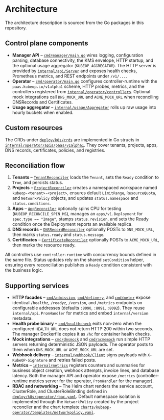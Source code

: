 # Architecture

The architecture description is sourced from the Go packages in this repository.

## Control plane components

- **Manager API** – [`cmd/manager/main.go`](https://github.com/vaheed/kubeOP/blob/main/cmd/manager/main.go#L18-L77) wires logging, configuration parsing, database connectivity, the KMS envelope, HTTP startup, and the optional usage aggregator (`KUBEOP_AGGREGATOR`). The HTTP server is provided by [`internal/api/Server`](https://github.com/vaheed/kubeOP/blob/main/internal/api/server.go#L25-L76) and exposes health checks, Prometheus metrics, and REST endpoints under `/v1/...`.
- **Operator** – [`cmd/operator/main.go`](https://github.com/vaheed/kubeOP/blob/main/cmd/operator/main.go#L19-L72) configures controller-runtime with the `paas.kubeop.io/v1alpha1` scheme, HTTP probes, metrics, and the controllers registered from [`internal/operator/controllers`](https://github.com/vaheed/kubeOP/blob/main/internal/operator/controllers/controllers.go#L29-L210). Optional mock integrations call `DNS_MOCK_URL` and `ACME_MOCK_URL` when reconciling DNSRecords and Certificates.
- **Usage aggregator** – [`internal/usage/Aggregator`](https://github.com/vaheed/kubeOP/blob/main/internal/usage/aggregator.go#L9-L33) rolls up raw usage into hourly buckets when enabled.

## Custom resources

The CRDs under [`deploy/k8s/crds`](https://github.com/vaheed/kubeOP/tree/main/deploy/k8s/crds) are implemented in Go structs in [`internal/operator/apis/paas/v1alpha1`](https://github.com/vaheed/kubeOP/blob/main/internal/operator/apis/paas/v1alpha1/types.go). They cover tenants, projects, apps, DNS records, certificates, policies, and registries.

## Reconciliation flow

1. **Tenants** – [`TenantReconciler`](https://github.com/vaheed/kubeOP/blob/main/internal/operator/controllers/controllers.go#L29-L63) loads the `Tenant`, sets the `Ready` condition to `True`, and persists status.
2. **Projects** – [`ProjectReconciler`](https://github.com/vaheed/kubeOP/blob/main/internal/operator/controllers/controllers.go#L65-L149) creates a namespaced workspace named `kubeop-<tenant>-<project>`, ensures default `LimitRange`, `ResourceQuota`, and `NetworkPolicy` objects, and updates `status.namespace` and `status.conditions`.
3. **Apps** – [`AppReconciler`](https://github.com/vaheed/kubeOP/blob/main/internal/operator/controllers/controllers.go#L151-L217) optionally spins CPU for testing (`KUBEOP_RECONCILE_SPIN_MS`), manages an `apps/v1.Deployment` for `spec.type == "Image"`, stamps `status.revision`, and sets the Ready condition once the Deployment reports an available replica.
4. **DNS records** – [`DNSRecordReconciler`](https://github.com/vaheed/kubeOP/blob/main/internal/operator/controllers/controllers.go#L219-L244) optionally POSTs to `DNS_MOCK_URL`, then marks `status.ready` and `status.message`.
5. **Certificates** – [`CertificateReconciler`](https://github.com/vaheed/kubeOP/blob/main/internal/operator/controllers/controllers.go#L246-L269) optionally POSTs to `ACME_MOCK_URL`, then marks the resource ready.

All controllers use `controller-runtime` with concurrency bounds defined in the same file. Status updates rely on the shared `setCondition` helper, ensuring every reconciliation publishes a `Ready` condition consistent with the business logic.

## Supporting services

- **HTTP facades** – [`cmd/admission`](https://github.com/vaheed/kubeOP/blob/main/cmd/admission/main.go#L13-L31), [`cmd/delivery`](https://github.com/vaheed/kubeOP/blob/main/cmd/delivery/main.go#L13-L31), and [`cmd/meter`](https://github.com/vaheed/kubeOP/blob/main/cmd/meter/main.go#L13-L31) expose identical `/healthz`, `/readyz`, `/version`, and `/metrics` endpoints on configurable addresses (defaults `:8090`, `:8091`, `:8092`). They reuse `internal/api.PromHandler` for metrics and embed `internal/version` metadata.
- **Health probe binary** – [`cmd/healthcheck`](https://github.com/vaheed/kubeOP/blob/main/cmd/healthcheck/main.go#L9-L24) exits non-zero when the configured `HEALTH_URL` does not return HTTP 200 within two seconds. The manager Dockerfile copies it as `/hc` for container health checks.
- **Mock integrations** – [`cmd/dnsmock`](https://github.com/vaheed/kubeOP/blob/main/cmd/dnsmock/main.go#L14-L25) and [`cmd/acmemock`](https://github.com/vaheed/kubeOP/blob/main/cmd/acmemock/main.go#L15-L28) run simple HTTP servers returning deterministic JSON payloads. The operator posts to them when `DNS_MOCK_URL` or `ACME_MOCK_URL` are set.
- **Webhook delivery** – [`internal/webhook/Client`](https://github.com/vaheed/kubeOP/blob/main/internal/webhook/webhook.go#L14-L61) signs payloads with `X-KubeOP-Signature` and retries failed posts.
- **Metrics** – [`internal/metrics`](https://github.com/vaheed/kubeOP/blob/main/internal/metrics/metrics.go#L5-L43) registers counters and summaries for business object creation, webhook attempts, invoice lines, and database latency. Both the manager API and operator expose `/metrics` (controller-runtime metrics server for the operator, `PromHandler` for the manager).
- **RBAC and networking** – The Helm chart renders the service account, ClusterRole, and ClusterRoleBinding defined in [`deploy/k8s/operator/rbac.yaml`](https://github.com/vaheed/kubeOP/blob/main/deploy/k8s/operator/rbac.yaml#L1-L36). Default namespace isolation is implemented through the `NetworkPolicy` created by the project reconciler and the chart template [`charts/kubeop-operator/templates/networkpolicy.yaml`](https://github.com/vaheed/kubeOP/blob/main/charts/kubeop-operator/templates/networkpolicy.yaml).
